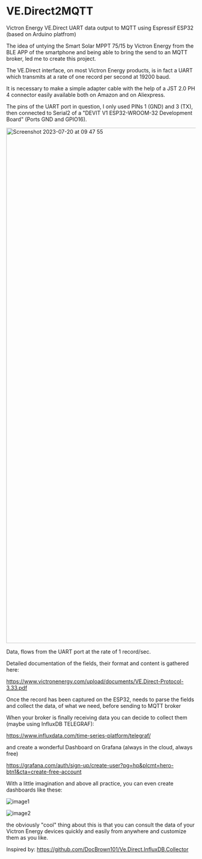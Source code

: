 # VE.Direct2MQTT
Victron Energy VE.Direct UART data output to MQTT using Espressif ESP32 (based on Arduino platfrom)

The idea of untying the Smart Solar MPPT 75/15 by Victron Energy from the BLE APP of the smartphone and being able to bring the send to an MQTT broker, led me to create this project.

The VE.Direct interface, on most Victron Energy products, is in fact a UART which transmits at a rate of one record per second at 19200 baud.

It is necessary to make a simple adapter cable with the help of a JST 2.0 PH 4 connector easily available both on Amazon and on Aliexpress.

The pins of the UART port in question, I only used PINs 1 (GND) and 3 (TX), then connected to Serial2 of a "DEVIT V1 ESP32-WROOM-32 Development Board" (Ports GND and GPIO16).

<img width="1369" alt="Screenshot 2023-07-20 at 09 47 55" src="https://github.com/mk4001/VE.Direct2InfluxDB/assets/50479511/780e0403-754e-42f9-90fa-479fb00701fc">

Data, flows from the UART port at the rate of 1 record/sec.

Detailed documentation of the fields, their format and content is gathered here:

https://www.victronenergy.com/upload/documents/VE.Direct-Protocol-3.33.pdf

Once the record has been captured on the ESP32, needs to parse the fields and collect the data, of what we need, before sending to MQTT broker

When your broker is finally receiving data you can decide to collect them (maybe using InfluxDB TELEGRAF):

https://www.influxdata.com/time-series-platform/telegraf/

and create a wonderful Dashboard on Grafana (always in the cloud, always free)

https://grafana.com/auth/sign-up/create-user?pg=hp&plcmt=hero-btn1&cta=create-free-account

With a little imagination and above all practice, you can even create dashboards like these:

![image1](https://github.com/mk4001/VE.Direct2InfluxDB/assets/50479511/0b3f3881-2aa3-4213-99fa-47e8b954535b)

![image2](https://github.com/mk4001/VE.Direct2InfluxDB/assets/50479511/179841d6-7990-4e45-8d7f-5db96ba6c5a7)

the obviously "cool" thing about this is that you can consult the data of your Victron Energy devices quickly and easily from anywhere and customize them as you like.

Inspired by: https://github.com/DocBrown101/Ve.Direct.InfluxDB.Collector
